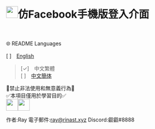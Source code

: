 # <img src="https://www.facebook.com/images/fb_icon_325x325.png" width=32>**仿Facebook手機版登入介面**
<br><br>
🌐 README Languages



[ ]　[English](../README.md)<br>
>[✓]　中文繁體<br>
[ ]　[中文簡体](ch.md)




🚫禁止非法使用和無意義行為🚫<br>
✅本項目僅用於學習目的✅<br>
<img src="https://upload.wikimedia.org/wikipedia/commons/thumb/b/b0/Copyright.svg/180px-Copyright.svg.png" width=32><img src="https://cdn.discordapp.com/avatars/743991161189826592/2df3c32c0f5d5e0932bd0f0dd9b8f4ae.png" width=32>




作者:Ray  電子郵件:ray@rinast.xyz  Discord:叡叡#8888
